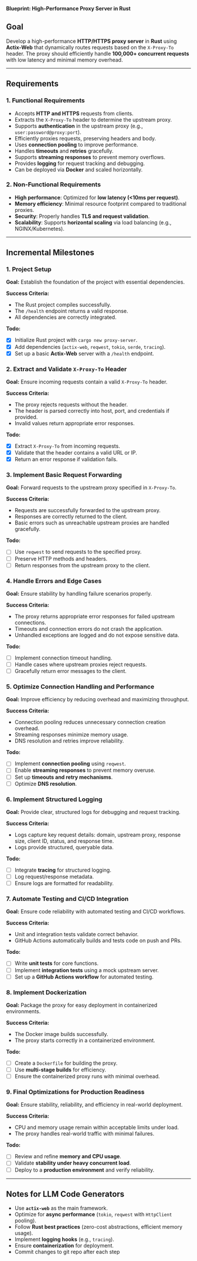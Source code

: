 **Blueprint: High-Performance Proxy Server in Rust**

## **Goal**
Develop a high-performance **HTTP/HTTPS proxy server** in **Rust** using **Actix-Web** that dynamically routes requests based on the `X-Proxy-To` header. The proxy should efficiently handle **100,000+ concurrent requests** with low latency and minimal memory overhead.

---

## **Requirements**
### **1. Functional Requirements**
- Accepts **HTTP and HTTPS** requests from clients.
- Extracts the `X-Proxy-To` header to determine the upstream proxy.
- Supports **authentication** in the upstream proxy (e.g., `user:password@proxy:port`).
- Efficiently proxies requests, preserving headers and body.
- Uses **connection pooling** to improve performance.
- Handles **timeouts** and **retries** gracefully.
- Supports **streaming responses** to prevent memory overflows.
- Provides **logging** for request tracking and debugging.
- Can be deployed via **Docker** and scaled horizontally.

### **2. Non-Functional Requirements**
- **High performance**: Optimized for **low latency (<10ms per request)**.
- **Memory efficiency**: Minimal resource footprint compared to traditional proxies.
- **Security**: Properly handles **TLS and request validation**.
- **Scalability**: Supports **horizontal scaling** via load balancing (e.g., NGINX/Kubernetes).

---

## **Incremental Milestones**

### **1. Project Setup**
**Goal:** Establish the foundation of the project with essential dependencies.

**Success Criteria:**
- The Rust project compiles successfully.
- The `/health` endpoint returns a valid response.
- All dependencies are correctly integrated.

**Todo:**
- [x] Initialize Rust project with `cargo new proxy-server`.
- [x] Add dependencies (`actix-web`, `reqwest`, `tokio`, `serde`, `tracing`).
- [x] Set up a basic **Actix-Web** server with a `/health` endpoint.

### **2. Extract and Validate `X-Proxy-To` Header**
**Goal:** Ensure incoming requests contain a valid `X-Proxy-To` header.

**Success Criteria:**
- The proxy rejects requests without the header.
- The header is parsed correctly into host, port, and credentials if provided.
- Invalid values return appropriate error responses.

**Todo:**
- [x] Extract `X-Proxy-To` from incoming requests.
- [x] Validate that the header contains a valid URL or IP.
- [x] Return an error response if validation fails.

### **3. Implement Basic Request Forwarding**
**Goal:** Forward requests to the upstream proxy specified in `X-Proxy-To`.

**Success Criteria:**
- Requests are successfully forwarded to the upstream proxy.
- Responses are correctly returned to the client.
- Basic errors such as unreachable upstream proxies are handled gracefully.

**Todo:**
- [ ] Use `reqwest` to send requests to the specified proxy.
- [ ] Preserve HTTP methods and headers.
- [ ] Return responses from the upstream proxy to the client.

### **4. Handle Errors and Edge Cases**
**Goal:** Ensure stability by handling failure scenarios properly.

**Success Criteria:**
- The proxy returns appropriate error responses for failed upstream connections.
- Timeouts and connection errors do not crash the application.
- Unhandled exceptions are logged and do not expose sensitive data.

**Todo:**
- [ ] Implement connection timeout handling.
- [ ] Handle cases where upstream proxies reject requests.
- [ ] Gracefully return error messages to the client.

### **5. Optimize Connection Handling and Performance**
**Goal:** Improve efficiency by reducing overhead and maximizing throughput.

**Success Criteria:**
- Connection pooling reduces unnecessary connection creation overhead.
- Streaming responses minimize memory usage.
- DNS resolution and retries improve reliability.

**Todo:**
- [ ] Implement **connection pooling** using `reqwest`.
- [ ] Enable **streaming responses** to prevent memory overuse.
- [ ] Set up **timeouts and retry mechanisms**.
- [ ] Optimize **DNS resolution**.

### **6. Implement Structured Logging**
**Goal:** Provide clear, structured logs for debugging and request tracking.

**Success Criteria:**
- Logs capture key request details: domain, upstream proxy, response size, client ID, status, and response time.
- Logs provide structured, queryable data.

**Todo:**
- [ ] Integrate **tracing** for structured logging.
- [ ] Log request/response metadata.
- [ ] Ensure logs are formatted for readability.

### **7. Automate Testing and CI/CD Integration**
**Goal:** Ensure code reliability with automated testing and CI/CD workflows.

**Success Criteria:**
- Unit and integration tests validate correct behavior.
- GitHub Actions automatically builds and tests code on push and PRs.

**Todo:**
- [ ] Write **unit tests** for core functions.
- [ ] Implement **integration tests** using a mock upstream server.
- [ ] Set up a **GitHub Actions workflow** for automated testing.

### **8. Implement Dockerization**
**Goal:** Package the proxy for easy deployment in containerized environments.

**Success Criteria:**
- The Docker image builds successfully.
- The proxy starts correctly in a containerized environment.

**Todo:**
- [ ] Create a `Dockerfile` for building the proxy.
- [ ] Use **multi-stage builds** for efficiency.
- [ ] Ensure the containerized proxy runs with minimal overhead.

### **9. Final Optimizations for Production Readiness**
**Goal:** Ensure stability, reliability, and efficiency in real-world deployment.

**Success Criteria:**
- CPU and memory usage remain within acceptable limits under load.
- The proxy handles real-world traffic with minimal failures.

**Todo:**
- [ ] Review and refine **memory and CPU usage**.
- [ ] Validate **stability under heavy concurrent load**.
- [ ] Deploy to a **production environment** and verify reliability.

---

## **Notes for LLM Code Generators**
- Use **`actix-web`** as the main framework.
- Optimize for **async performance** (`tokio`, `reqwest` with `HttpClient` pooling).
- Follow **Rust best practices** (zero-cost abstractions, efficient memory usage).
- Implement **logging hooks** (e.g., `tracing`).
- Ensure **containerization** for deployment.
- Commit changes to git repo after each step
